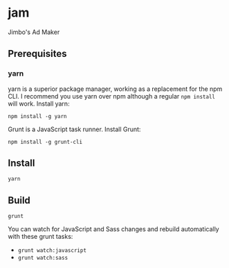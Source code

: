 # jam

Jimbo's Ad Maker


## Prerequisites

### yarn

yarn is a superior package manager, working as a replacement for the npm CLI. I recommend you use yarn over npm although a regular `npm install` will work. Install yarn:

```
npm install -g yarn
```

Grunt is a JavaScript task runner. Install Grunt:

```
npm install -g grunt-cli
```

## Install

```
yarn
```


## Build

```
grunt
```

You can watch for JavaScript and Sass changes and rebuild automatically with these grunt tasks:

 * `grunt watch:javascript`
 * `grunt watch:sass`